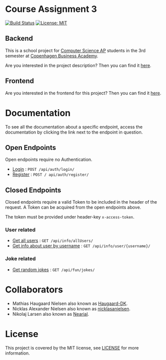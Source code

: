 # Course Assignment 3

[![Build Status](https://travis-ci.com/nicklasanielsen/CA3-Backend.svg?token=zgehqy9DRGP96w5Nrecw&branch=master)](https://travis-ci.com/nicklasanielsen/CA3-Backend) [![License: MIT](https://img.shields.io/badge/License-MIT-blue.svg)](https://opensource.org/licenses/MIT)

## Backend

This is a school project for [Computer Science AP](https://www.cphbusiness.dk/uddannelser/erhvervsakademiuddannelser/datamatiker) students in the 3rd semester at [Copenhagen Business Academy](https://www.cphbusiness.dk/).

Are you interested in the project description? Then you can find it [here](https://docs.google.com/document/d/1M2g9MQRqjDn2CSDuFLAzdOjWCbAH8oe7au3AW_04LrA/edit#).

## Frontend

Are you interested in the frontend for this project? Then you can find it [here](https://github.com/nicklasanielsen/CA3-Frontend/).

# Documentation

To see all the documentation about a specific endpoint, access the documentation by clicking the link next to the endpoint in question.

## Open Endpoints

Open endpoints require no Authentication.

* [Login](docs/auth/login.md) : `POST /api/auth/login/`
* [Register](docs/auth/register.md) : `POST / api/auth/register/`

## Closed Endpoints

Closed endpoints require a valid Token to be included in the header of the request. A Token can be acquired from the open endpoints above.

The token must be provided under header-key `x-access-token`.

### User related

* [Get all users](docs/info/allUsers.md) : `GET /api/info/allUsers/`
* [Get info about user by username](docs/info/infoByUsername.md) : `GET /api/info/user/{username}/`

### Joke related

* [Get random jokes](docs/fun/jokes.md) : `GET /api/fun/jokes/`

# Collaborators

* Mathias Haugaard Nielsen also known as [Haugaard-DK](https://github.com/Haugaard-DK).
* Nicklas Alexander Nielsen also known as [nicklasanielsen](https://github.com/nicklasanielsen).
* Nikolaj Larsen also known as [Nearial](https://github.com/Nearial).

# License

This project is covered by the MIT license, see [LICENSE](https://github.com/nicklasanielsen/CA3-Backend/blob/master/LICENSE) for more information.